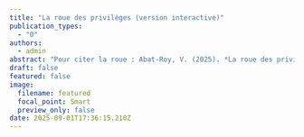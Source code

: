 ```yaml
---
title: "La roue des privilèges (version interactive)"
publication_types:
  - "0"
authors:
  - admin
abstract: "Pour citer la roue : Abat-Roy, V. (2025). *La roue des privilèges* (version interactive). https://roue.virginieabatroy.com"
draft: false
featured: false
image:
  filename: featured
  focal_point: Smart
  preview_only: false
date: 2025-09-01T17:36:15.210Z
---
```

